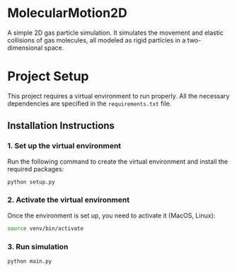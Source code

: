 # MolecularMotion2D
A simple 2D gas particle simulation. It simulates the movement and elastic collisions of gas molecules, all modeled as rigid particles in a two-dimensional space.

# Project Setup

This project requires a virtual environment to run properly. All the necessary dependencies are specified in the `requirements.txt` file.

## Installation Instructions

### 1. Set up the virtual environment

Run the following command to create the virtual environment and install the required packages:

```bash
python setup.py
```

### 2. Activate the virtual environment

Once the environment is set up, you need to activate it (MacOS, Linux):

```bash
source venv/bin/activate
```

### 3. Run simulation

```bash
python main.py
```
